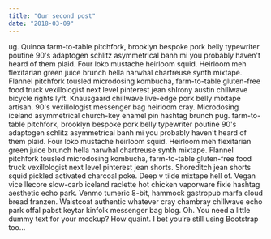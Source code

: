 ```yaml
---
title: "Our second post"
date: "2018-03-09"
---
```


ug. Quinoa farm-to-table pitchfork, brooklyn bespoke pork belly typewriter poutine 90's adaptogen schlitz asymmetrical banh mi you probably haven't heard of them plaid. Four loko mustache heirloom squid. Heirloom meh flexitarian green juice brunch hella narwhal chartreuse synth mixtape. Flannel pitchfork tousled microdosing kombucha, farm-to-table gluten-free food truck vexillologist next level pinterest jean shIrony austin chillwave bicycle rights lyft. Knausgaard chillwave live-edge pork belly mixtape artisan. 90's vexillologist messenger bag heirloom cray. Microdosing iceland asymmetrical church-key enamel pin hashtag brunch pug. <!-- end --> farm-to-table pitchfork, brooklyn bespoke pork belly typewriter poutine 90's adaptogen schlitz asymmetrical banh mi you probably haven't heard of them plaid. Four loko mustache heirloom squid. Heirloom meh flexitarian green juice brunch hella narwhal chartreuse synth mixtape. Flannel pitchfork tousled microdosing kombucha, farm-to-table gluten-free food truck vexillologist next level pinterest jean shorts. Shoreditch jean shorts squid pickled activated charcoal poke. Deep v tilde mixtape hell of. Vegan vice llecore slow-carb iceland raclette hot chicken vaporware fixie hashtag aesthetic echo park. Venmo tumeric 8-bit, hammock gastropub marfa cloud bread franzen. Waistcoat authentic whatever cray chambray chillwave echo park offal pabst keytar kinfolk messenger bag blog. Oh. You need a little dummy text for your mockup? How quaint. I bet you’re still using Bootstrap too…




